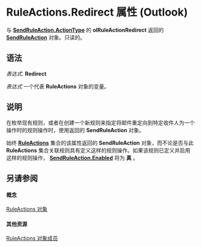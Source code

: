
# RuleActions.Redirect 属性 (Outlook)

与 **[SendRuleAction.ActionType](07b46194-32b4-f04f-d18e-d4b7f3db8f07.md)** 的 **olRuleActionRedirect** 返回的 **[SendRuleAction](4ea8f519-8bb3-b0bf-9742-8a492e7ffff7.md)** 对象。只读的。


## 语法

 _表达式_. **Redirect**

 _表达式_ 一个代表 **RuleActions** 对象的变量。


## 说明

在枚举现有规则，或者在创建一个新规则来指定将邮件重定向到特定收件人为一个操作时的规则操作时，使用返回的 **SendRuleAction** 对象。

始终 **[RuleActions](82ba76cd-86a4-3372-cb51-2df1d58c8b71.md)** 集合的该属性返回的 **SendRuleAction** 对象，而不论是否与此 **RuleActions** 集合关联规则具有定义这样的规则操作。如果该规则已定义并启用这样的规则操作， **[SendRuleAction.Enabled](c046cb54-b275-b903-2f9c-dc9a106cdc8a.md)** 将为 **真** 。


## 另请参阅


#### 概念


[RuleActions 对象](82ba76cd-86a4-3372-cb51-2df1d58c8b71.md)
#### 其他资源


[RuleActions 对象成员](ea4c7acb-2ce2-ecf9-046f-2eb48d4935bb.md)